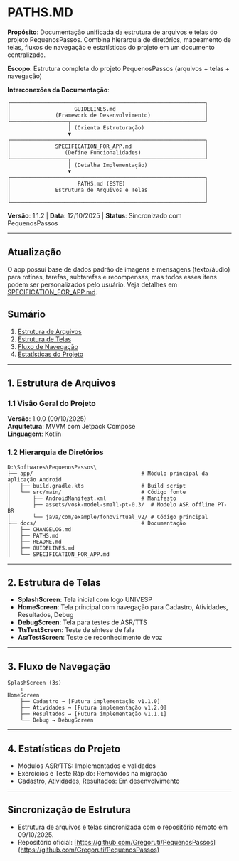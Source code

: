 # PATHS.MD

**Propósito**: Documentação unificada da estrutura de arquivos e telas do
projeto PequenosPassos. Combina hierarquia de diretórios, mapeamento de telas,
fluxos de navegação e estatísticas do projeto em um documento centralizado.

**Escopo**: Estrutura completa do projeto PequenosPassos (arquivos + telas +
navegação)

**Interconexões da Documentação**:
```
┌─────────────────────────────────────────────────────────────┐
│                    GUIDELINES.md                            │
│              (Framework de Desenvolvimento)                 │
└──────────────────┬──────────────────────────────────────────┘
                   │ (Orienta Estruturação)
                   ▼
┌─────────────────────────────────────────────────────────────┐
│              SPECIFICATION_FOR_APP.md                       │
│                 (Define Funcionalidades)                    │
└──────────────────┬──────────────────────────────────────────┘
                   │ (Detalha Implementação)
                   ▼
┌─────────────────────────────────────────────────────────────┐
│                     PATHS.md (ESTE)                         │
│              Estrutura de Arquivos e Telas                  │
│                                                             │
└─────────────────────────────────────────────────────────────┘
```

**Versão**: 1.1.2 | **Data**: 12/10/2025 | **Status**: Sincronizado com PequenosPassos

---

## Atualização
O app possui base de dados padrão de imagens e mensagens (texto/áudio) para rotinas, tarefas, subtarefas e recompensas, mas todos esses itens podem ser personalizados pelo usuário. Veja detalhes em [SPECIFICATION_FOR_APP.md](./SPECIFICATION_FOR_APP.md).

## Sumário
1. [Estrutura de Arquivos](#1-estrutura-de-arquivos)
2. [Estrutura de Telas](#2-estrutura-de-telas)
3. [Fluxo de Navegação](#3-fluxo-de-navegação)
4. [Estatísticas do Projeto](#4-estatísticas-do-projeto)

---

## 1. Estrutura de Arquivos

### 1.1 Visão Geral do Projeto
**Versão**: 1.0.0 (09/10/2025)  
**Arquitetura**: MVVM com Jetpack Compose  
**Linguagem**: Kotlin  

### 1.2 Hierarquia de Diretórios

```
D:\Softwares\PequenosPassos\
├── app/                                  # Módulo principal da aplicação Android
│   ├── build.gradle.kts                  # Build script
│   └── src/main/                         # Código fonte
│       ├── AndroidManifest.xml           # Manifesto
│       ├── assets/vosk-model-small-pt-0.3/  # Modelo ASR offline PT-BR
│       └── java/com/example/fonovirtual_v2/ # Código principal
├── docs/                                 # Documentação
│   ├── CHANGELOG.md
│   ├── PATHS.md
│   ├── README.md
│   ├── GUIDELINES.md
│   └── SPECIFICATION_FOR_APP.md
```

---

## 2. Estrutura de Telas

- **SplashScreen**: Tela inicial com logo UNIVESP
- **HomeScreen**: Tela principal com navegação para Cadastro, Atividades, Resultados, Debug
- **DebugScreen**: Tela para testes de ASR/TTS
- **TtsTestScreen**: Teste de síntese de fala
- **AsrTestScreen**: Teste de reconhecimento de voz

---

## 3. Fluxo de Navegação

```
SplashScreen (3s)
    ↓
HomeScreen
    ├── Cadastro → [Futura implementação v1.1.0]
    ├── Atividades → [Futura implementação v1.2.0]
    ├── Resultados → [Futura implementação v1.1.1]
    └── Debug → DebugScreen
```

---

## 4. Estatísticas do Projeto
- Módulos ASR/TTS: Implementados e validados
- Exercícios e Teste Rápido: Removidos na migração
- Cadastro, Atividades, Resultados: Em desenvolvimento

---

## Sincronização de Estrutura

- Estrutura de arquivos e telas sincronizada com o repositório remoto em 09/10/2025.
- Repositório oficial: [https://github.com/Gregoruti/PequenosPassos](https://github.com/Gregoruti/PequenosPassos)
